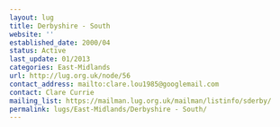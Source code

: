 ```yaml
---
layout: lug
title: Derbyshire - South
website: ''
established_date: 2000/04
status: Active
last_update: 01/2013
categories: East-Midlands
url: http://lug.org.uk/node/56
contact_address: mailto:clare.lou1985@googlemail.com
contact: Clare Currie
mailing_list: https://mailman.lug.org.uk/mailman/listinfo/sderby/
permalink: lugs/East-Midlands/Derbyshire - South/
---
```

